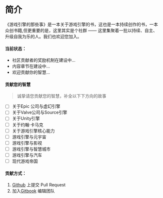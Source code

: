 # 简介

《游戏引擎的那些事》是一本关于游戏引擎的书，这也是一本持续创作的书，一本众创书籍,但更重要的是，这里其实是个社群 —— 这里集聚着一批以持续、自主、升级自我为乐的人。我们也欢迎您加入。

#### 当前状态：

* 社区贡献者的奖励机制在建设中...
* 内容章节在建设中...
* 欢迎贡献你的智慧...

#### 贡献您的智慧

> 诚挚请您贡献您的智慧，补全以下下方向的故事

* [ ] 关于Epic 公司与虚幻引擎
* [ ] 关于Valve公司与Source引擎
* [ ] 关于Unity引擎
* [ ] 关于约翰·卡马克
* [ ] 关于游戏引擎核心能力
* [ ] 游戏引擎与元宇宙
* [ ] 游戏引擎与影视
* [ ] 游戏引擎与智慧城市
* [ ] 游戏引擎与汽车
* [ ] 现代游戏帝国

#### 贡献方式：

1. [Github](https://github.com/SaudM/Game-engine-things) 上提交 Pull Request
2. 加入[Gitbook](https://app.gitbook.com/invite/6QpWF9RhvaYyobfH56gh/gdjTnKxabuiRxqq3j8IK) 编辑团队
